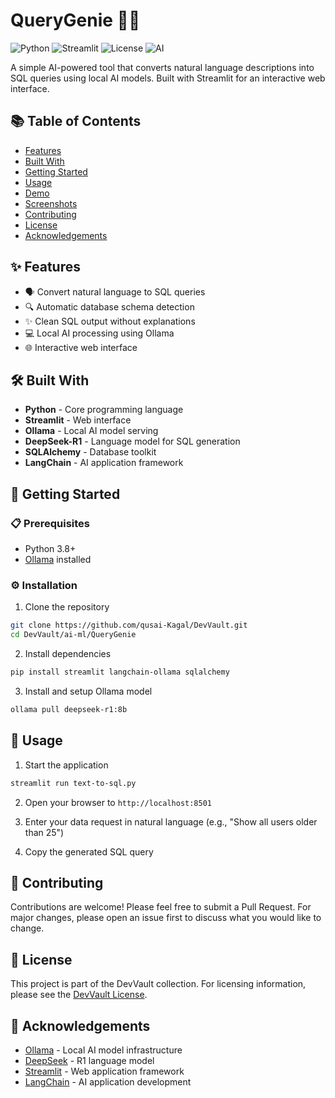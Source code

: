 # QueryGenie 🧞‍♂️

![Python](https://img.shields.io/badge/Python-3.8+-blue) ![Streamlit](https://img.shields.io/badge/Streamlit-App-orange) ![License](https://img.shields.io/github/license/qusai-Kagal/DevVault) ![AI](https://img.shields.io/badge/AI-Powered-green)

A simple AI-powered tool that converts natural language descriptions into SQL queries using local AI models. Built with Streamlit for an interactive web interface.

## 📚 Table of Contents

- [Features](#-features)
- [Built With](#️-built-with)
- [Getting Started](#-getting-started)
- [Usage](#-usage)
- [Demo](#-demo)
- [Screenshots](#-screenshots)
- [Contributing](#-contributing)
- [License](#-license)
- [Acknowledgements](#-acknowledgements)

## ✨ Features

- 🗣️ Convert natural language to SQL queries
- 🔍 Automatic database schema detection
- ✨ Clean SQL output without explanations
- 💻 Local AI processing using Ollama
- 🌐 Interactive web interface

## 🛠️ Built With

- **Python** - Core programming language
- **Streamlit** - Web interface
- **Ollama** - Local AI model serving
- **DeepSeek-R1** - Language model for SQL generation
- **SQLAlchemy** - Database toolkit
- **LangChain** - AI application framework

## 🚀 Getting Started

### 📋 Prerequisites

- Python 3.8+
- [Ollama](https://ollama.ai) installed

### ⚙️ Installation

1. Clone the repository
```bash
git clone https://github.com/qusai-Kagal/DevVault.git
cd DevVault/ai-ml/QueryGenie
```

2. Install dependencies
```bash
pip install streamlit langchain-ollama sqlalchemy
```

3. Install and setup Ollama model
```bash
ollama pull deepseek-r1:8b
```

## 🎯 Usage

1. Start the application
```bash
streamlit run text-to-sql.py
```

2. Open your browser to `http://localhost:8501`

3. Enter your data request in natural language (e.g., "Show all users older than 25")

4. Copy the generated SQL query

## 🤝 Contributing

Contributions are welcome! Please feel free to submit a Pull Request. For major changes, please open an issue first to discuss what you would like to change.

## 📄 License

This project is part of the DevVault collection. For licensing information, please see the [DevVault License](https://github.com/qusai-Kagal/DevVault/blob/main/LICENSE).

## 🙏 Acknowledgements

- [Ollama](https://ollama.ai) - Local AI model infrastructure
- [DeepSeek](https://deepseek.com) - R1 language model
- [Streamlit](https://streamlit.io) - Web application framework
- [LangChain](https://langchain.com) - AI application development
